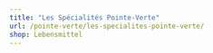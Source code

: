 ```yaml
---
title: "Les Spécialités Pointe-Verte"
url: /pointe-verte/les-specialites-pointe-verte/
shop: Lebensmittel
---
```


